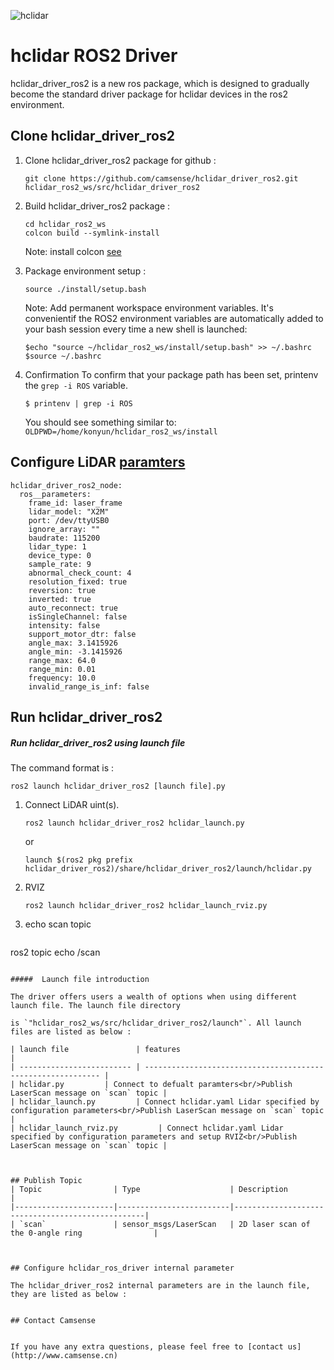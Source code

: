 ![hclidar](images/hclidar.jpg  "hclidar")
# hclidar ROS2 Driver

hclidar_driver_ros2 is a new ros package, which is designed to gradually become the standard driver package for hclidar devices in the ros2 environment.



## Clone hclidar_driver_ros2

1. Clone hclidar_driver_ros2 package for github : 

   `git clone https://github.com/camsense/hclidar_driver_ros2.git hclidar_ros2_ws/src/hclidar_driver_ros2`

2. Build hclidar_driver_ros2 package :

   ```
   cd hclidar_ros2_ws
   colcon build --symlink-install
   ```
   Note: install colcon [see](https://index.ros.org/doc/ros2/Tutorials/Colcon-Tutorial/#install-colcon)



3. Package environment setup :

   `source ./install/setup.bash`

    Note: Add permanent workspace environment variables.
    It's convenientif the ROS2 environment variables are automatically added to your bash session every time a new shell is launched:
    ```
    $echo "source ~/hclidar_ros2_ws/install/setup.bash" >> ~/.bashrc
    $source ~/.bashrc
    ```
4. Confirmation
    To confirm that your package path has been set, printenv the `grep -i ROS` variable.
    ```
    $ printenv | grep -i ROS
    ```
    You should see something similar to:
        `OLDPWD=/home/konyun/hclidar_ros2_ws/install`


	
## Configure LiDAR [paramters](params/hclidar.yaml)
```
hclidar_driver_ros2_node:
  ros__parameters:
    frame_id: laser_frame
	lidar_model: "X2M"
	port: /dev/ttyUSB0
    ignore_array: ""
    baudrate: 115200
    lidar_type: 1
    device_type: 0
    sample_rate: 9
    abnormal_check_count: 4
    resolution_fixed: true
    reversion: true
    inverted: true
    auto_reconnect: true
    isSingleChannel: false
    intensity: false
    support_motor_dtr: false
    angle_max: 3.1415926
    angle_min: -3.1415926
    range_max: 64.0
    range_min: 0.01
    frequency: 10.0
    invalid_range_is_inf: false
```

## Run hclidar_driver_ros2

##### Run hclidar_driver_ros2 using launch file

The command format is : 

 `ros2 launch hclidar_driver_ros2 [launch file].py`

1. Connect LiDAR uint(s).
   ```
   ros2 launch hclidar_driver_ros2 hclidar_launch.py 
   ```
   or 

   ```
   launch $(ros2 pkg prefix hclidar_driver_ros2)/share/hclidar_driver_ros2/launch/hclidar.py 
   ```
2. RVIZ 
   ```
   ros2 launch hclidar_driver_ros2 hclidar_launch_rviz.py 
   ```


3. echo scan topic
   ```
  ros2 topic echo /scan
   ```

#####  Launch file introduction

The driver offers users a wealth of options when using different launch file. The launch file directory    

is `"hclidar_ros2_ws/src/hclidar_driver_ros2/launch"`. All launch files are listed as below : 

| launch file               | features                                                     |
| ------------------------- | ------------------------------------------------------------ |
| hclidar.py         | Connect to defualt paramters<br/>Publish LaserScan message on `scan` topic |
| hclidar_launch.py         | Connect hclidar.yaml Lidar specified by configuration parameters<br/>Publish LaserScan message on `scan` topic |
| hclidar_launch_rviz.py         | Connect hclidar.yaml Lidar specified by configuration parameters and setup RVIZ<br/>Publish LaserScan message on `scan` topic |



## Publish Topic
| Topic                | Type                    | Description                                      |
|----------------------|-------------------------|--------------------------------------------------|
| `scan`               | sensor_msgs/LaserScan   | 2D laser scan of the 0-angle ring                |



## Configure hclidar_ros_driver internal parameter

The hclidar_driver_ros2 internal parameters are in the launch file, they are listed as below :


## Contact Camsense


If you have any extra questions, please feel free to [contact us](http://www.camsense.cn)






